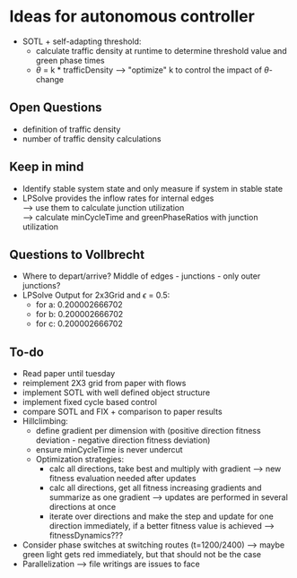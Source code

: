 # Ideas for autonomous controller
* SOTL + self-adapting threshold:
  * calculate traffic density at runtime to determine threshold value and green phase times 
  * $\theta$ = k * trafficDensity --> "optimize" k to control the impact of $\theta$-change


## Open Questions
* definition of traffic density
* number of traffic density calculations


## Keep in mind
* Identify stable system state and only measure if system in stable state
* LPSolve provides the inflow rates for internal edges<br/>--> use them to calculate junction utilization<br/> --> calculate minCycleTime and greenPhaseRatios with junction utilization 


## Questions to Vollbrecht
* Where to depart/arrive? Middle of edges - junctions - only outer junctions? 
* LPSolve Output for 2x3Grid and $\epsilon$ = 0.5:
  * for a: 0.200002666702
  * for b: 0.200002666702
  * for c: 0.200002666702

## To-do
* Read paper until tuesday
* reimplement 2X3 grid from paper with flows
* implement SOTL with well defined object structure
* implement fixed cycle based control
* compare SOTL and FIX + comparison to paper results
* Hillclimbing: 
  * define gradient per dimension with (positive direction fitness deviation - negative direction fitness deviation)
  * ensure minCycleTime is never undercut
  * Optimization strategies:
    * calc all directions, take best and multiply with gradient --> new fitness evaluation needed after updates
    * calc all directions, get all fitness increasing gradients and summarize as one gradient --> updates are performed in several directions at once
    * iterate over directions and make the step and update for one direction immediately, if a better fitness value is achieved --> fitnessDynamics???
* Consider phase switches at switching routes (t=1200/2400) --> maybe green light gets red immediately, but that should not be the case
* Parallelization --> file writings are issues to face